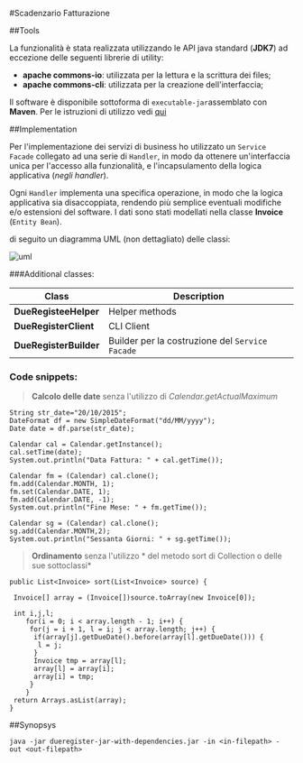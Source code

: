 #Scadenzario Fatturazione

##Tools

La funzionalità è stata realizzata utilizzando le API java standard (**JDK7**) ad eccezione delle seguenti librerie di utility:

 - **apache commons-io**: utilizzata per la lettura e la scrittura dei files;
 - **apache commons-cli**: utilizzata per la creazione dell'interfaccia;

Il software è disponibile sottoforma di `executable-jar`assemblato con **Maven**. Per le istruzioni di utilizzo vedi [qui](#synopsys) 

##Implementation

Per l'implementazione dei servizi di business ho utilizzato un `Service Facade`  collegato ad una serie di `Handler`, in modo da ottenere un'interfaccia unica per l'accesso alla funzionalità, e l'incapsulamento della logica applicativa (*negli handler*).

Ogni  `Handler` implementa una specifica operazione, in modo che la logica applicativa sia disaccoppiata, rendendo più semplice eventuali modifiche e/o estensioni del software. I dati sono stati modellati nella classe **Invoice** (`Entity Bean`).

di seguito un diagramma UML (non dettagliato) delle classi:

![uml](https://cloud.githubusercontent.com/assets/15958498/12379043/d435e7ea-bd51-11e5-867e-0e4a7efda043.png)

###Additional classes:

Class                  | Description
---------------------- | -----------
**DueRegisteeHelper**  | Helper methods
**DueRegisterClient**  | CLI Client
**DueRegisterBuilder** | Builder per la costruzione del `Service Facade`

### Code snippets:

>**Calcolo delle date** senza l'utilizzo di *Calendar.getActualMaximum*

```
String str_date="20/10/2015";
DateFormat df = new SimpleDateFormat("dd/MM/yyyy");
Date date = df.parse(str_date);

Calendar cal = Calendar.getInstance();
cal.setTime(date);
System.out.println("Data Fattura: " + cal.getTime());

Calendar fm = (Calendar) cal.clone();
fm.add(Calendar.MONTH, 1);
fm.set(Calendar.DATE, 1);
fm.add(Calendar.DATE, -1);
System.out.println("Fine Mese: " + fm.getTime());

Calendar sg = (Calendar) cal.clone();
sg.add(Calendar.MONTH,2);
System.out.println("Sessanta Giorni: " + sg.getTime());
```

>**Ordinamento** senza l'utilizzo * del metodo sort di Collection o delle sue sottoclassi*

```
public List<Invoice> sort(List<Invoice> source) {
 
 Invoice[] array = (Invoice[])source.toArray(new Invoice[0]);
 
 int i,j,l;
	for(i = 0; i < array.length - 1; i++) {
	 for(j = i + 1, l = i; j < array.length; j++) {
	  if(array[j].getDueDate().before(array[l].getDueDate())) {
	   l = j;
	  }
	  Invoice tmp = array[l];
	  array[l] = array[i];
	  array[i] = tmp;
	 }
	}
 return Arrays.asList(array);
}
```

##Synopsys
 
```
java -jar dueregister-jar-with-dependencies.jar -in <in-filepath> - out <out-filepath>
```

